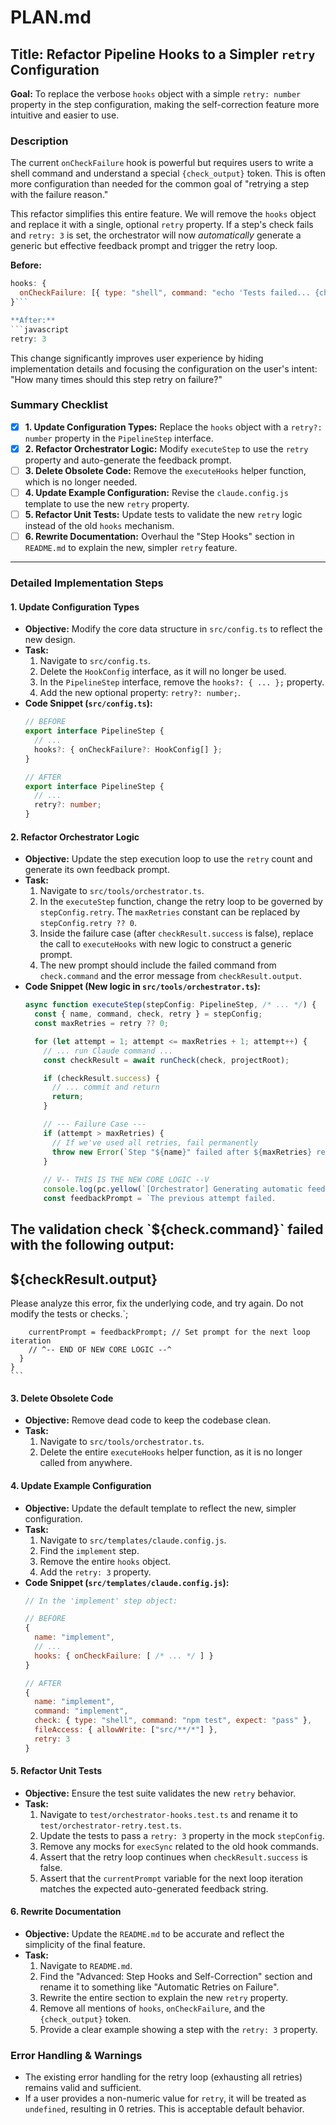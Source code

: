 

# PLAN.md

## Title: Refactor Pipeline Hooks to a Simpler `retry` Configuration

**Goal:** To replace the verbose `hooks` object with a simple `retry: number` property in the step configuration, making the self-correction feature more intuitive and easier to use.

### Description

The current `onCheckFailure` hook is powerful but requires users to write a shell command and understand a special `{check_output}` token. This is often more configuration than needed for the common goal of "retrying a step with the failure reason."

This refactor simplifies this entire feature. We will remove the `hooks` object and replace it with a single, optional `retry` property. If a step's check fails and `retry: 3` is set, the orchestrator will now *automatically* generate a generic but effective feedback prompt and trigger the retry loop.

**Before:**
```javascript
hooks: {
  onCheckFailure: [{ type: "shell", command: "echo 'Tests failed... {check_output}'" }]
}```

**After:**
```javascript
retry: 3
```

This change significantly improves user experience by hiding implementation details and focusing the configuration on the user's intent: "How many times should this step retry on failure?"

### Summary Checklist

-   [x] **1. Update Configuration Types:** Replace the `hooks` object with a `retry?: number` property in the `PipelineStep` interface.
-   [x] **2. Refactor Orchestrator Logic:** Modify `executeStep` to use the `retry` property and auto-generate the feedback prompt.
-   [ ] **3. Delete Obsolete Code:** Remove the `executeHooks` helper function, which is no longer needed.
-   [ ] **4. Update Example Configuration:** Revise the `claude.config.js` template to use the new `retry` property.
-   [ ] **5. Refactor Unit Tests:** Update tests to validate the new `retry` logic instead of the old `hooks` mechanism.
-   [ ] **6. Rewrite Documentation:** Overhaul the "Step Hooks" section in `README.md` to explain the new, simpler `retry` feature.

---

### Detailed Implementation Steps

#### 1. Update Configuration Types

*   **Objective:** Modify the core data structure in `src/config.ts` to reflect the new design.
*   **Task:**
    1.  Navigate to `src/config.ts`.
    2.  Delete the `HookConfig` interface, as it will no longer be used.
    3.  In the `PipelineStep` interface, remove the `hooks?: { ... };` property.
    4.  Add the new optional property: `retry?: number;`.
*   **Code Snippet (`src/config.ts`):**
    ```typescript
    // BEFORE
    export interface PipelineStep {
      // ...
      hooks?: { onCheckFailure?: HookConfig[] };
    }

    // AFTER
    export interface PipelineStep {
      // ...
      retry?: number;
    }
    ```

#### 2. Refactor Orchestrator Logic

*   **Objective:** Update the step execution loop to use the `retry` count and generate its own feedback prompt.
*   **Task:**
    1.  Navigate to `src/tools/orchestrator.ts`.
    2.  In the `executeStep` function, change the retry loop to be governed by `stepConfig.retry`. The `maxRetries` constant can be replaced by `stepConfig.retry ?? 0`.
    3.  Inside the failure case (after `checkResult.success` is false), replace the call to `executeHooks` with new logic to construct a generic prompt.
    4.  The new prompt should include the failed command from `check.command` and the error message from `checkResult.output`.
*   **Code Snippet (New logic in `src/tools/orchestrator.ts`):**
    ```typescript
    async function executeStep(stepConfig: PipelineStep, /* ... */) {
      const { name, command, check, retry } = stepConfig;
      const maxRetries = retry ?? 0;

      for (let attempt = 1; attempt <= maxRetries + 1; attempt++) {
        // ... run Claude command ...
        const checkResult = await runCheck(check, projectRoot);

        if (checkResult.success) {
          // ... commit and return
          return;
        }

        // --- Failure Case ---
        if (attempt > maxRetries) {
          // If we've used all retries, fail permanently
          throw new Error(`Step "${name}" failed after ${maxRetries} retries.`);
        }
        
        // V-- THIS IS THE NEW CORE LOGIC --V
        console.log(pc.yellow(`[Orchestrator] Generating automatic feedback for step: ${name}`));
        const feedbackPrompt = `The previous attempt failed.
The validation check \`${check.command}\` failed with the following output:
---
${checkResult.output}
---
Please analyze this error, fix the underlying code, and try again. Do not modify the tests or checks.`;
        
        currentPrompt = feedbackPrompt; // Set prompt for the next loop iteration
        // ^-- END OF NEW CORE LOGIC --^
      }
    }
    ```

#### 3. Delete Obsolete Code

*   **Objective:** Remove dead code to keep the codebase clean.
*   **Task:**
    1.  Navigate to `src/tools/orchestrator.ts`.
    2.  Delete the entire `executeHooks` helper function, as it is no longer called from anywhere.

#### 4. Update Example Configuration

*   **Objective:** Update the default template to reflect the new, simpler configuration.
*   **Task:**
    1.  Navigate to `src/templates/claude.config.js`.
    2.  Find the `implement` step.
    3.  Remove the entire `hooks` object.
    4.  Add the `retry: 3` property.
*   **Code Snippet (`src/templates/claude.config.js`):**
    ```javascript
    // In the 'implement' step object:
    
    // BEFORE
    {
      name: "implement",
      // ...
      hooks: { onCheckFailure: [ /* ... */ ] }
    }

    // AFTER
    {
      name: "implement",
      command: "implement",
      check: { type: "shell", command: "npm test", expect: "pass" },
      fileAccess: { allowWrite: ["src/**/*"] },
      retry: 3
    }
    ```

#### 5. Refactor Unit Tests

*   **Objective:** Ensure the test suite validates the new `retry` behavior.
*   **Task:**
    1.  Navigate to `test/orchestrator-hooks.test.ts` and rename it to `test/orchestrator-retry.test.ts`.
    2.  Update the tests to pass a `retry: 3` property in the mock `stepConfig`.
    3.  Remove any mocks for `execSync` related to the old hook commands.
    4.  Assert that the retry loop continues when `checkResult.success` is false.
    5.  Assert that the `currentPrompt` variable for the next loop iteration matches the expected auto-generated feedback string.

#### 6. Rewrite Documentation

*   **Objective:** Update the `README.md` to be accurate and reflect the simplicity of the final feature.
*   **Task:**
    1.  Navigate to `README.md`.
    2.  Find the "Advanced: Step Hooks and Self-Correction" section and rename it to something like "Automatic Retries on Failure".
    3.  Rewrite the entire section to explain the new `retry` property.
    4.  Remove all mentions of `hooks`, `onCheckFailure`, and the `{check_output}` token.
    5.  Provide a clear example showing a step with the `retry: 3` property.

### Error Handling & Warnings

*   The existing error handling for the retry loop (exhausting all retries) remains valid and sufficient.
*   If a user provides a non-numeric value for `retry`, it will be treated as `undefined`, resulting in 0 retries. This is acceptable default behavior.